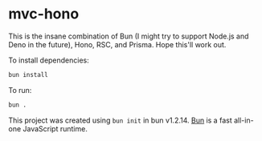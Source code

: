 # mvc-hono

This is the insane combination of Bun (I might try to support Node.js and Deno in the future), Hono, RSC, and Prisma. Hope this'll work out.

To install dependencies:

```bash
bun install
```

To run:

```bash
bun .
```

This project was created using `bun init` in bun v1.2.14. [Bun](https://bun.sh) is a fast all-in-one JavaScript runtime.
